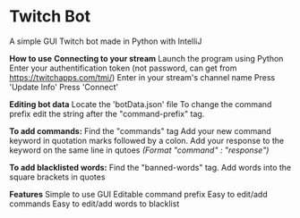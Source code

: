 # Twitch Bot
 A simple GUI Twitch bot made in Python with IntelliJ

**How to use**
**Connecting to your stream**
Launch the program using Python
Enter your authentification token (not password, can get from https://twitchapps.com/tmi/)
Enter in your stream's channel name
Press 'Update Info'
Press 'Connect'

**Editing bot data**
Locate the 'botData.json' file
To change the command prefix edit the string after the "command-prefix" tag.

**To add commands:**
Find the "commands" tag
Add your new command keyword in quotation marks followed by a colon.
Add your response to the keyword on the same line in qutoes 
*(Format "command" : "response")*

**To add blacklisted words:**
Find the "banned-words" tag.
Add words into the square brackets in quotes



**Features**
Simple to use GUI
Editable command prefix
Easy to edit/add commands
Easy to edit/add words to blacklist
